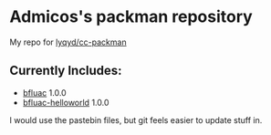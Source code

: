 # Admicos's packman repository
My repo for [lyqyd/cc-packman](https://github.com/lyqyd/cc-packman)

## Currently Includes:
* [bfluac](http://www.computercraft.info/forums2/index.php?/topic/27197-bfluac-convert-brainfuck-programs-to-lua/) 1.0.0
* [bfluac-helloworld](http://www.computercraft.info/forums2/index.php?/topic/27197-bfluac-convert-brainfuck-programs-to-lua/) 1.0.0

I would use the pastebin files, but git feels easier to update stuff in.